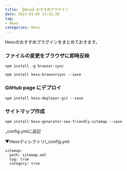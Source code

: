 ```yaml
---
title: 【Hexo】おすすめプラグイン
date: 2023-03-05 13:31:20
tag: 
- Hexo
categories: Hexo
---
```


Hexoのおすすめプラグインをまとめておきます。

### ファイルの変更をブラウザに即時反映

```
npm install -g browser-sync

npm install hexo-browsersync --save
```

### GitHub page にデプロイ

```
npm install hexo-deployer-git --save
```

### サイトマップ作成

```
npm install hexo-generator-seo-friendly-sitemap --save
```

_config.ymlに追記

▼Hexoディレクトリ\\_config.yml
```
sitemap:
  path: sitemap.xml
  tag: true
  category: true
```
